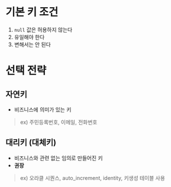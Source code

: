 # 기본 키 조건
1. `null` 값은 허용하지 않는다
2. 유일해야 한다
3. 변해서는 안 된다
# 선택 전략
## 자연키
- 비즈니스에 의미가 있는 키
> ex) 주민등록번호, 이메일, 전화번호
## 대리키 (대체키)
- 비즈니스와 관련 없는 임의로 만들어진 키
- **권장**
> ex) 오라클 시퀀스, auto_increment, identity, 키생성 테이블 사용